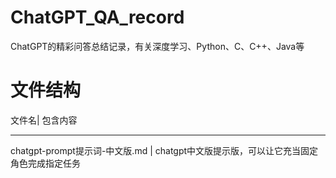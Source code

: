# ChatGPT_QA_record
ChatGPT的精彩问答总结记录，有关深度学习、Python、C、C++、Java等
# 文件结构
文件名| 包含内容

----

chatgpt-prompt提示词-中文版.md | chatgpt中文版提示版，可以让它充当固定角色完成指定任务

